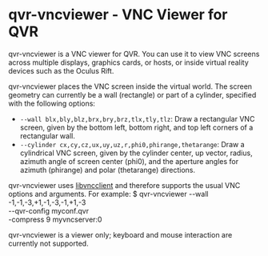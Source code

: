 # qvr-vncviewer - VNC Viewer for QVR

qvr-vncviewer is a VNC viewer for QVR.
You can use it to view VNC screens across multiple displays, graphics cards,
or hosts, or inside virtual reality devices such as the Oculus Rift.

qvr-vncviewer places the VNC screen inside the virtual world. The screen
geometry can currently be a wall (rectangle) or part of a cylinder, specified
with the following options:

* `--wall blx,bly,blz,brx,bry,brz,tlx,tly,tlz`: 
  Draw a rectangular VNC screen, given by the bottom left, bottom right, and
  top left corners of a rectangular wall.
* `--cylinder cx,cy,cz,ux,uy,uz,r,phi0,phirange,thetarange`:
  Draw a cylindrical VNC screen, given by the cylinder center, up vector,
  radius, azimuth angle of screen center (phi0), and the aperture angles for
  azimuth (phirange) and polar (thetarange) directions.

qvr-vncviewer uses [libvncclient](http://libvncserver.sourceforge.net/) and
therefore supports the usual VNC options and arguments. For example:
$ qvr-vncviewer --wall -1,-1,-3,+1,-1,-3,-1,+1,-3 \
                --qvr-config myconf.qvr \
		-compress 9 myvncserver:0

qvr-vncviewer is a viewer only; keyboard and mouse interaction are currently
not supported.
